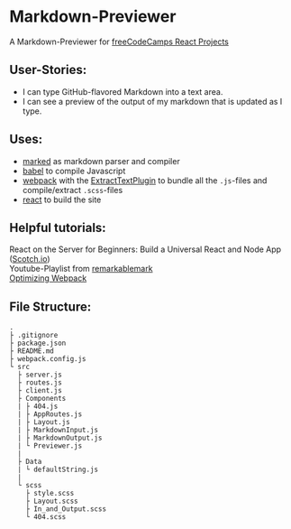 # Markdown-Previewer
 A Markdown-Previewer for [freeCodeCamps React Projects](https://www.freecodecamp.com/challenges/build-a-markdown-previewer)  

## User-Stories:
- I can type GitHub-flavored Markdown into a text area.
- I can see a preview of the output of my markdown that is updated as I type.

## Uses:
- [marked](https://github.com/chjj/marked) as markdown parser and compiler
- [babel](https://babeljs.io/) to compile Javascript
- [webpack](https://webpack.js.org/) with the [ExtractTextPlugin](https://github.com/webpack-contrib/extract-text-webpack-plugin#api) to bundle all the `.js`-files and compile/extract `.scss`-files
- [react](https://facebook.github.io/react/) to build the site

## Helpful tutorials:  
React on the Server for Beginners: Build a Universal React and Node App ([Scotch.io](https://scotch.io/tutorials/react-on-the-server-for-beginners-build-a-universal-react-and-node-app))  
Youtube-Playlist from [remarkablemark](https://www.youtube.com/playlist?list=PLVgOtoUBG2md5HxaABCcnfstF88CPzUeD)  
[Optimizing Webpack](http://survivejs.com/webpack/optimizing-build/minifying/)

## File Structure:
```
.
├ .gitignore
├ package.json
├ README.md
├ webpack.config.js
└ src
  ├ server.js
  ├ routes.js
  ├ client.js
  ├ Components
  | ├ 404.js
  | ├ AppRoutes.js
  | ├ Layout.js
  | ├ MarkdownInput.js
  | ├ MarkdownOutput.js
  | └ Previewer.js
  |
  ├ Data
  | └ defaultString.js
  |
  └ scss
    ├ style.scss
    ├ Layout.scss
    ├ In_and_Output.scss
    └ 404.scss
```